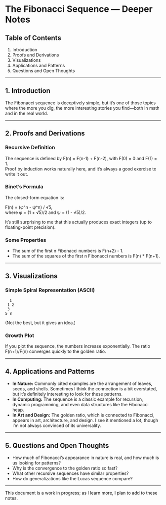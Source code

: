 # The Fibonacci Sequence — Deeper Notes

## Table of Contents

1. Introduction
2. Proofs and Derivations
3. Visualizations
4. Applications and Patterns
5. Questions and Open Thoughts

---

## 1. Introduction

The Fibonacci sequence is deceptively simple, but it’s one of those topics where the more you dig, the more interesting stories you find—both in math and in the real world.

---

## 2. Proofs and Derivations

### Recursive Definition

The sequence is defined by F(n) = F(n-1) + F(n-2), with F(0) = 0 and F(1) = 1.  
Proof by induction works naturally here, and it’s always a good exercise to write it out.

### Binet’s Formula

The closed-form equation is:

F(n) = (φ^n - ψ^n) / √5,  
where φ = (1 + √5)/2 and ψ = (1 - √5)/2.

It’s still surprising to me that this actually produces exact integers (up to floating-point precision).

### Some Properties

- The sum of the first n Fibonacci numbers is F(n+2) - 1.  
- The sum of the squares of the first n Fibonacci numbers is F(n) * F(n+1).

---

## 3. Visualizations

### Simple Spiral Representation (ASCII)

```
  1
 1 2
 3
5 8
```
(Not the best, but it gives an idea.)

### Growth Plot

If you plot the sequence, the numbers increase exponentially. The ratio F(n+1)/F(n) converges quickly to the golden ratio.

---

## 4. Applications and Patterns

- **In Nature:** Commonly cited examples are the arrangement of leaves, seeds, and shells. Sometimes I think the connection is a bit overstated, but it’s definitely interesting to look for these patterns.
- **In Computing:** The sequence is a classic example for recursion, dynamic programming, and even data structures like the Fibonacci heap.
- **In Art and Design:** The golden ratio, which is connected to Fibonacci, appears in art, architecture, and design. I see it mentioned a lot, though I’m not always convinced of its universality.

---

## 5. Questions and Open Thoughts

- How much of Fibonacci’s appearance in nature is real, and how much is us looking for patterns?
- Why is the convergence to the golden ratio so fast?
- What other recursive sequences have similar properties?
- How do generalizations like the Lucas sequence compare?

---

This document is a work in progress; as I learn more, I plan to add to these notes.
